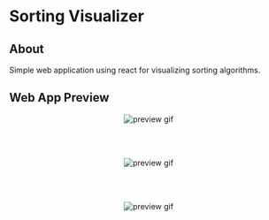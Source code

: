 # Sorting Visualizer

## About
Simple web application using react for visualizing sorting algorithms.

## Web App Preview
<p align="center">
    <img src="https://i.gyazo.com/9c3c64eda9fe505d78fdd04ecaa09830.gif" alt="preview gif"/>
</p> <br/> <br/> 

<p align="center">
    <img src="https://i.gyazo.com/cdb8174d178cc47b32a310cbccce6ab3.gif" alt="preview gif"/>
</p> <br/> <br/>

<p align="center">
    <img src="https://i.gyazo.com/519885cf18a8f58aba4a3ca124cbc1fd.gif" alt="preview gif"/>
</p> <br/> <br/>

